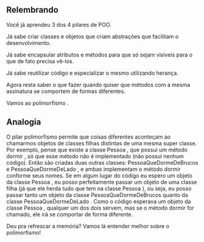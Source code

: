 ## Relembrando

Você já aprendeu 3 dos 4 pilares de POO.

Já sabe criar classes e objetos que criam abstrações que facilitam o desenvolvimento.

Já sabe encapsular atributos e métodos para que só sejam visíveis para o que de fato precisa vê-los.

Já sabe reutilizar código e especializar o mesmo utilizando herança.

Agora resta saber o que fazer quando quiser que métodos com a mesma assinatura se comportem de formas diferentes.

Vamos ao polimorfismo .

## Analogia

O pilar polimorfismo permite que coisas diferentes aconteçam ao chamarmos objetos de classes filhas distintas de uma mesma super classe. Por exemplo, pense que existe a classe Pessoa , que possui um método dormir , só que esse método não é implementado (não possui nenhum código). Então são criadas duas outras classes: PessoaQueDormeDeBrucos e PessoaQueDormeDeLado , e ambas implementam o método dormir conforme seus nomes. Se em algum lugar do código eu espero um objeto da classe Pessoa , eu posso perfeitamente passar um objeto de uma classe filha (já que ele herda tudo que tem na classe Pessoa ), ou seja, eu posso passar tanto um objeto da classe PessoaQueDormeDeBrucos quanto da classe PessoaQueDormeDeLado . Como o código esperava um objeto da classe Pessoa , qualquer um dos dois servem, mas se o método dormir for chamado, ele irá se comportar de forma diferente.

Deu pra refrescar a memória? Vamos lá entender melhor sobre o polimorfismo!

